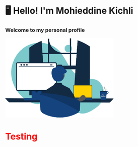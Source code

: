 # :desktop_computer: Hello! I'm Mohieddine Kichli

### Welcome to my personal profile 

<img src="https://github.com/mohieddine-kichli/mohieddine-kichli/blob/main/develop-web.gif" height="250">

<h1 id="header">Testing</h1>


<style>
  #header {
    color: red;
  }
  
</style>
